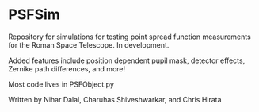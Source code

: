 # PSFSim

Repository for simulations for testing point spread function measurements for the Roman Space Telescope. In development. 

Added features include position dependent pupil mask, detector effects, Zernike path differences, and more!

Most code lives in PSFObject.py

Written by Nihar Dalal, Charuhas Shiveshwarkar, and Chris Hirata
